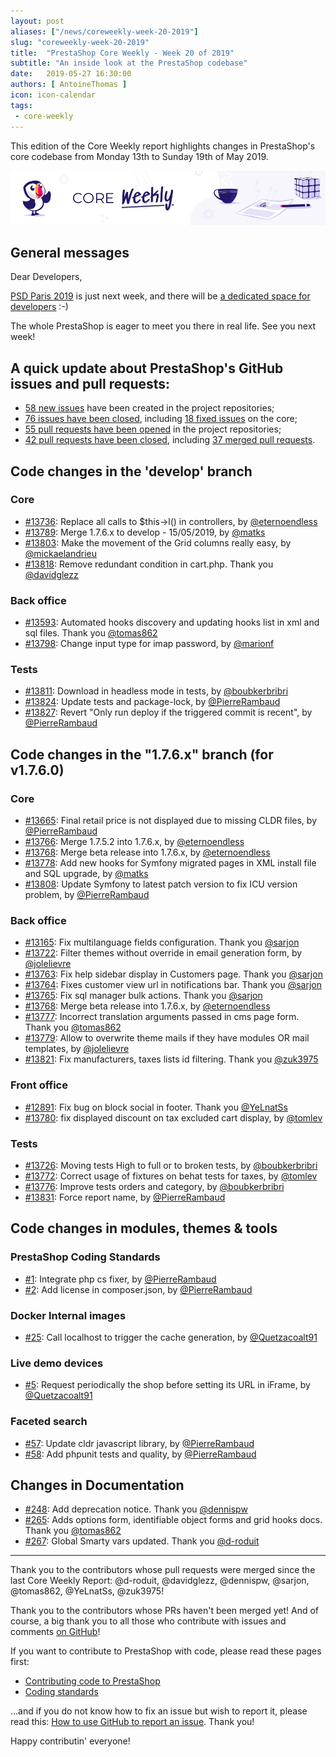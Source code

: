 ```yaml
---
layout: post
aliases: ["/news/coreweekly-week-20-2019"]
slug: "coreweekly-week-20-2019"
title:  "PrestaShop Core Weekly - Week 20 of 2019"
subtitle: "An inside look at the PrestaShop codebase"
date:   2019-05-27 16:30:00
authors: [ AntoineThomas ]
icon: icon-calendar
tags:
 - core-weekly
---
```


This edition of the Core Weekly report highlights changes in PrestaShop's core codebase from Monday 13th to Sunday 19th of May 2019.

![Core Weekly banner](/assets/images/2018/12/banner-core-weekly.jpg)


## General messages

Dear Developers,

[PSD Paris 2019](https://www.prestashop.com/fr/evenements/prestashop-day-paris) is just next week, and there will be [a dedicated space for developers](http://build.prestashop.com/news/psd-2019-developer-space/) :-) 

The whole PrestaShop is eager to meet you there in real life. See you next week!


## A quick update about PrestaShop's GitHub issues and pull requests:


- [58 new issues](https://github.com/search?q=org%3APrestaShop+is%3Apublic++-repo%3Aprestashop%2Fprestashop.github.io++is%3Aissue+created%3A2019-05-13..2019-05-19) have been created in the project repositories;
- [76 issues have been closed](https://github.com/search?q=org%3APrestaShop+is%3Apublic++-repo%3Aprestashop%2Fprestashop.github.io++is%3Aissue+closed%3A2019-05-13..2019-05-19), including [18 fixed issues](https://github.com/search?q=org%3APrestaShop+is%3Apublic++-repo%3Aprestashop%2Fprestashop.github.io++is%3Aissue+label%3Afixed+closed%3A2019-05-13..2019-05-19) on the core;
- [55 pull requests have been opened](https://github.com/search?q=org%3APrestaShop+is%3Apublic++-repo%3Aprestashop%2Fprestashop.github.io++is%3Apr+created%3A2019-05-13..2019-05-19) in the project repositories;
- [42 pull requests have been closed](https://github.com/search?q=org%3APrestaShop+is%3Apublic++-repo%3Aprestashop%2Fprestashop.github.io++is%3Apr+closed%3A2019-05-13..2019-05-19), including [37 merged pull requests](https://github.com/search?q=org%3APrestaShop+is%3Apublic++-repo%3Aprestashop%2Fprestashop.github.io++is%3Apr+merged%3A2019-05-13..2019-05-19).


## Code changes in the 'develop' branch

### Core

* [#13736](https://github.com/PrestaShop/PrestaShop/pull/13736): Replace all calls to $this->l() in controllers, by [@eternoendless](https://github.com/eternoendless)
* [#13789](https://github.com/PrestaShop/PrestaShop/pull/13789): Merge 1.7.6.x to develop - 15/05/2019, by [@matks](https://github.com/matks)
* [#13803](https://github.com/PrestaShop/PrestaShop/pull/13803): Make the movement of the Grid columns really easy, by [@mickaelandrieu](https://github.com/mickaelandrieu)
* [#13818](https://github.com/PrestaShop/PrestaShop/pull/13818): Remove redundant condition in cart.php. Thank you [@davidglezz](https://github.com/davidglezz)


### Back office

* [#13593](https://github.com/PrestaShop/PrestaShop/pull/13593): Automated hooks discovery and updating hooks list in xml and sql files. Thank you [@tomas862](https://github.com/tomas862)
* [#13798](https://github.com/PrestaShop/PrestaShop/pull/13798): Change input type for imap password, by [@marionf](https://github.com/marionf)


### Tests

* [#13811](https://github.com/PrestaShop/PrestaShop/pull/13811): Download in headless mode in tests, by [@boubkerbribri](https://github.com/boubkerbribri)
* [#13824](https://github.com/PrestaShop/PrestaShop/pull/13824): Update tests and package-lock, by [@PierreRambaud](https://github.com/PierreRambaud)
* [#13827](https://github.com/PrestaShop/PrestaShop/pull/13827): Revert "Only run deploy if the triggered commit is recent", by [@PierreRambaud](https://github.com/PierreRambaud)


## Code changes in the "1.7.6.x" branch (for v1.7.6.0)

### Core

* [#13665](https://github.com/PrestaShop/PrestaShop/pull/13665): Final retail price is not displayed due to missing CLDR files, by [@PierreRambaud](https://github.com/PierreRambaud)
* [#13766](https://github.com/PrestaShop/PrestaShop/pull/13766): Merge 1.7.5.2 into 1.7.6.x, by [@eternoendless](https://github.com/eternoendless)
* [#13768](https://github.com/PrestaShop/PrestaShop/pull/13768): Merge beta release into 1.7.6.x, by [@eternoendless](https://github.com/eternoendless)
* [#13778](https://github.com/PrestaShop/PrestaShop/pull/13778): Add new hooks for Symfony migrated pages in XML install file and SQL upgrade, by [@matks](https://github.com/matks)
* [#13808](https://github.com/PrestaShop/PrestaShop/pull/13808): Update Symfony to latest patch version to fix ICU version problem, by [@PierreRambaud](https://github.com/PierreRambaud)


### Back office

* [#13165](https://github.com/PrestaShop/PrestaShop/pull/13165): Fix multilanguage fields configuration. Thank you [@sarjon](https://github.com/sarjon)
* [#13722](https://github.com/PrestaShop/PrestaShop/pull/13722): Filter themes without override in email generation form, by [@jolelievre](https://github.com/jolelievre)
* [#13763](https://github.com/PrestaShop/PrestaShop/pull/13763): Fix help sidebar display in Customers page. Thank you [@sarjon](https://github.com/sarjon)
* [#13764](https://github.com/PrestaShop/PrestaShop/pull/13764): Fixes customer view url in notifications bar. Thank you [@sarjon](https://github.com/sarjon)
* [#13765](https://github.com/PrestaShop/PrestaShop/pull/13765): Fix sql manager bulk actions. Thank you [@sarjon](https://github.com/sarjon)
* [#13768](https://github.com/PrestaShop/PrestaShop/pull/13768): Merge beta release into 1.7.6.x, by [@eternoendless](https://github.com/eternoendless)
* [#13777](https://github.com/PrestaShop/PrestaShop/pull/13777): Incorrect translation arguments passed in cms page form. Thank you [@tomas862](https://github.com/tomas862)
* [#13779](https://github.com/PrestaShop/PrestaShop/pull/13779): Allow to overwrite theme mails if they have modules OR mail templates, by [@jolelievre](https://github.com/jolelievre)
* [#13821](https://github.com/PrestaShop/PrestaShop/pull/13821): Fix manufacturers, taxes lists id filtering. Thank you [@zuk3975](https://github.com/zuk3975)


### Front office

* [#12891](https://github.com/PrestaShop/PrestaShop/pull/12891): Fix bug on block social in footer. Thank you [@YeLnatSs](https://github.com/YeLnatSs)
* [#13780](https://github.com/PrestaShop/PrestaShop/pull/13780): fix displayed discount on tax excluded cart display, by [@tomlev](https://github.com/tomlev)


### Tests

* [#13726](https://github.com/PrestaShop/PrestaShop/pull/13726): Moving tests High to full or to broken tests, by [@boubkerbribri](https://github.com/boubkerbribri)
* [#13772](https://github.com/PrestaShop/PrestaShop/pull/13772): Correct usage of fixtures on behat tests for taxes, by [@tomlev](https://github.com/tomlev)
* [#13776](https://github.com/PrestaShop/PrestaShop/pull/13776): Improve tests orders and category, by [@boubkerbribri](https://github.com/boubkerbribri)
* [#13831](https://github.com/PrestaShop/PrestaShop/pull/13831): Force report name, by [@PierreRambaud](https://github.com/PierreRambaud)


## Code changes in modules, themes & tools

### PrestaShop Coding Standards

* [#1](https://github.com/PrestaShop/php-coding-standards/pull/1): Integrate php cs fixer, by [@PierreRambaud](https://github.com/PierreRambaud)
* [#2](https://github.com/PrestaShop/php-coding-standards/pull/2): Add license in composer.json, by [@PierreRambaud](https://github.com/PierreRambaud)


### Docker Internal images

* [#25](https://github.com/PrestaShop/docker-internal-images/pull/25): Call localhost to trigger the cache generation, by [@Quetzacoalt91](https://github.com/Quetzacoalt91)


### Live demo devices

* [#5](https://github.com/PrestaShop/live-demo-devices/pull/5): Request periodically the shop before setting its URL in iFrame, by [@Quetzacoalt91](https://github.com/Quetzacoalt91)


### Faceted search

* [#57](https://github.com/PrestaShop/ps_facetedsearch/pull/57): Update cldr javascript library, by [@PierreRambaud](https://github.com/PierreRambaud)
* [#58](https://github.com/PrestaShop/ps_facetedsearch/pull/58): Add phpunit tests and quality, by [@PierreRambaud](https://github.com/PierreRambaud)


## Changes in Documentation

* [#248](https://github.com/PrestaShop/docs/pull/248): Add deprecation notice. Thank you [@dennispw](https://github.com/dennispw)
* [#265](https://github.com/PrestaShop/docs/pull/265): Adds options form, identifiable object forms and grid hooks docs. Thank you [@tomas862](https://github.com/tomas862)
* [#267](https://github.com/PrestaShop/docs/pull/267): Global Smarty vars updated. Thank you [@d-roduit](https://github.com/d-roduit)


<hr />

Thank you to the contributors whose pull requests were merged since the last Core Weekly Report: @d-roduit, @davidglezz, @dennispw, @sarjon, @tomas862, @YeLnatSs, @zuk3975!

Thank you to the contributors whose PRs haven't been merged yet! And of course, a big thank you to all those who contribute with issues and comments [on GitHub](https://github.com/PrestaShop/PrestaShop)!

If you want to contribute to PrestaShop with code, please read these pages first:

 * [Contributing code to PrestaShop](https://devdocs.prestashop.com/1.7/contribute/contribution-guidelines/)
 * [Coding standards](https://devdocs.prestashop.com/1.7/development/coding-standards/)

...and if you do not know how to fix an issue but wish to report it, please read this: [How to use GitHub to report an issue](https://devdocs.prestashop.com/1.7/contribute/contribute-reporting-issues/). Thank you!

Happy contributin' everyone!
